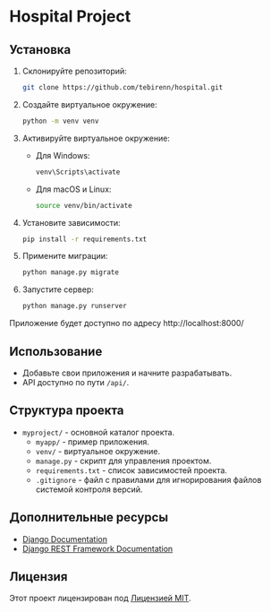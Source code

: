 # Hospital Project

## Установка

1. Склонируйте репозиторий:

    ```bash
    git clone https://github.com/tebirenn/hospital.git
    ```

2. Создайте виртуальное окружение:

    ```bash
    python -m venv venv
    ```

3. Активируйте виртуальное окружение:

    - Для Windows:

        ```bash
        venv\Scripts\activate
        ```

    - Для macOS и Linux:

        ```bash
        source venv/bin/activate
        ```

4. Установите зависимости:

    ```bash
    pip install -r requirements.txt
    ```

5. Примените миграции:

    ```bash
    python manage.py migrate
    ```

6. Запустите сервер:

    ```bash
    python manage.py runserver
    ```

Приложение будет доступно по адресу http://localhost:8000/

## Использование

- Добавьте свои приложения и начните разрабатывать.
- API доступно по пути `/api/`.

## Структура проекта

- `myproject/` - основной каталог проекта.
  - `myapp/` - пример приложения.
  - `venv/` - виртуальное окружение.
  - `manage.py` - скрипт для управления проектом.
  - `requirements.txt` - список зависимостей проекта.
  - `.gitignore` - файл с правилами для игнорирования файлов системой контроля версий.

## Дополнительные ресурсы

- [Django Documentation](https://docs.djangoproject.com/)
- [Django REST Framework Documentation](https://www.django-rest-framework.org/)

## Лицензия

Этот проект лицензирован под [Лицензией MIT](LICENSE).
